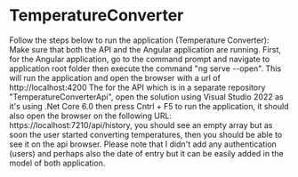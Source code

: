 # TemperatureConverter
Follow the steps below to run the application (Temperature Converter):
Make sure that both the API and the Angular application are running. 
First, for the Angular application, go to the command prompt and navigate to application root folder then execute the command "ng serve --open".
This will run the application and open the browser with a url of http://localhost:4200
The for the API which is in a separate repository "TemperatureConverterApi", open the solution using Visual Studio 2022 as it's using .Net Core 6.0 then press Cntrl + F5 to run the application, it should also open the browser on the following URL: https://localhost:7210/api/history, you should see an empty array but as soon the user started converting temperatures, then you should be able to see it on the api browser. Please note that I didn't add any authentication (users) and perhaps also the date of entry but it can be easily added in the model of both application.
